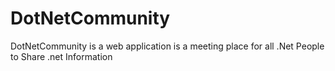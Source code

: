 # DotNetCommunity
 DotNetCommunity is a web application is a meeting place for all .Net People to Share .net Information
